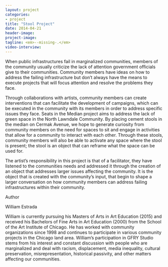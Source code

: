 ```yaml
---
layout: project
categories: 
- project
title: "Stool Project"
date: 2014-04-21
header-image:
project-image:
tagline: <em>--missing-.</em>
video-interview:
---
```


When public infrastructures fail in marginalized communities, members of the community usually criticize the lack of attention government officials give to their communities. Community members have ideas on how to address the failing infrastructure but don’t always have the means to execute projects that will focus attention and resolve the problems they face.

Through collaborations with artists, community members can create interventions that can facilitate the development of campaigns, which can be executed in the community with its members in order to address specific issues they face. Seats in the Median project aims to address the lack of green space in the North Lawndale Community. By placing cement stools in the median on Cermak Avenue, we hope to generate curiosity from community members on the need for spaces to sit and engage in activities that allow for a community to interact with each other. Through these stools, community members will also be able to activate any space where the stool is present; the stool is an object that can reframe what the space can be used for.

The artist’s responsibility in this project is that of a facilitator, they have listened to the communities needs and addressed it through the creation of an object that addresses larger issues affecting the community. It is the object that is created with the community’s input, that begin to shape a larger conversation on how community members can address failing infrastructures within their community.


Author

William Estrada 

William is currently pursuing his Masters of Arts in Art Education (2015) and received his Bachelors of Fine Arts in Art Education (2000) from the School of the Art Institute of Chicago. He has worked with community organizations since 1998 and continues to participate in various community projects in the Chicago land area. William’s participation in GFRY Studio stems from his interest and constant discussion with people who are marginalized and deal with racism, displacement, media inequality, cultural preservation, misrepresentation, historical passivity, and other matters affecting our communities.
